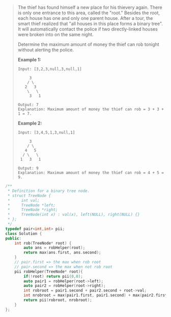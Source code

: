 > The thief has found himself a new place for his thievery again. There is only one entrance to this area, called the "root." Besides the root, each house has one and only one parent house. After a tour, the smart thief realized that "all houses in this place forms a binary tree". It will automatically contact the police if two directly-linked houses were broken into on the same night.
>
> Determine the maximum amount of money the thief can rob tonight without alerting the police.
>
> **Example 1:**
>
> ```
> Input: [3,2,3,null,3,null,1]
> 
>      3
>     / \
>    2   3
>     \   \ 
>      3   1
> 
> Output: 7 
> Explanation: Maximum amount of money the thief can rob = 3 + 3 + 1 = 7.
> ```
>
> **Example 2:**
>
> ```
> Input: [3,4,5,1,3,null,1]
> 
>      3
>     / \
>    4   5
>   / \   \ 
>  1   3   1
> 
> Output: 9
> Explanation: Maximum amount of money the thief can rob = 4 + 5 = 9.
> ```

```cpp
/**
 * Definition for a binary tree node.
 * struct TreeNode {
 *     int val;
 *     TreeNode *left;
 *     TreeNode *right;
 *     TreeNode(int x) : val(x), left(NULL), right(NULL) {}
 * };
 */
typedef pair<int,int> pii;
class Solution {
public:
    int rob(TreeNode* root) {
        auto ans = robHelper(root);
        return max(ans.first, ans.second);
    }
    // pair.first => the max when rob root
    // pair.second => the max when not rob root
    pii robHelper(TreeNode* root){
        if(!root) return pii(0,0);
        auto pair1 = robHelper(root->left);
        auto pair2 = robHelper(root->right);
        int robroot = pair1.second + pair2.second + root->val;
        int nrobroot = max(pair1.first, pair1.second) + max(pair2.first, pair2.second);
        return pii(robroot, nrobroot);
    }
};
```

